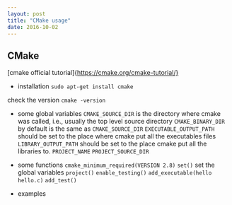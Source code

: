 ```yaml
---
layout: post
title: "CMake usage"
date: 2016-10-02
---
```


## CMake

[cmake official tutorial]{https://cmake.org/cmake-tutorial/}

* installation
`sudo apt-get install cmake`

check the version
`cmake -version`

* some global variables
`CMAKE_SOURCE_DIR` is the directory where cmake was called, i.e., usually the top level source directory
`CMAKE_BINARY_DIR` by default is the same as `CMAKE_SOURCE_DIR`
`EXECUTABLE_OUTPUT_PATH` should be set to the place where cmake put all the executables files
`LIBRARY_OUTPUT_PATH` should be set to the place cmake put all the libraries to.
`PROJECT_NAME` 
`PROJECT_SOURCE_DIR` 

* some functions
`cmake_minimum_required(VERSION 2.8)`
`set()` set the global variables
`project()`
`enable_testing()`
`add_executable(hello hello.c)`
`add_test()`

* examples
